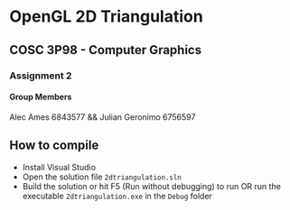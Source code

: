# OpenGL 2D Triangulation

## COSC 3P98 - Computer Graphics
### Assignment 2

#### Group Members
Alec Ames 6843577 && Julian Geronimo 6756597 

## How to compile

- Install Visual Studio 
- Open the solution file `2dtriangulation.sln`
- Build the solution or hit F5 (Run without debugging) to run OR run the executable `2dtriangulation.exe` in the `Debug` folder